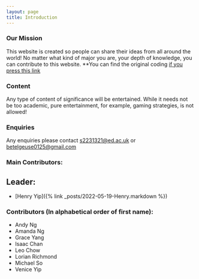 ```yaml
---
layout: page
title: Introduction
---
```

### Our Mission
This website is created so people can share their ideas from all around the world! No matter what kind of major you are, your depth of knowledge, you can contribute to this website.  **You can find the original coding [if you press this link](https://github.com/Henry-Yip/Group-Project-VSCode)

### Content
Any type of content of significance will be entertained. While it needs not be too academic, pure entertainment, for example, gaming strategies, is not allowed!

### Enquiries
Any enquiries please contact s2231321@ed.ac.uk or betelgeuse0125@gmail.com

### Main Contributors:
## Leader:
 - [Henry Yip]({% link _posts/2022-05-19-Henry.markdown %})

### Contributors (In alphabetical order of first name):
 - Andy Ng 
 - Amanda Ng
 - Grace Yang
 - Isaac Chan
 - Leo Chow
 - Lorian Richmond
 - Michael So
 - Venice Yip


